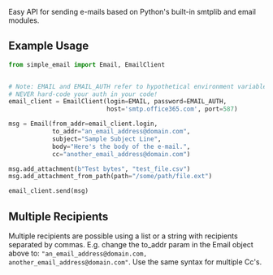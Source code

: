 Easy API for sending e-mails based on Python's built-in smtplib and email modules.  
  
## Example Usage  

```python
from simple_email import Email, EmailClient  


# Note: EMAIL and EMAIL_AUTH refer to hypothetical environment variables
# NEVER hard-code your auth in your code!
email_client = EmailClient(login=EMAIL, password=EMAIL_AUTH,
                           host='smtp.office365.com', port=587)

msg = Email(from_addr=email_client.login,
            to_addr="an_email_address@domain.com",
            subject="Sample Subject Line",
            body="Here's the body of the e-mail.",
            cc="another_email_address@domain.com")

msg.add_attachment(b"Test bytes", "test_file.csv")
msg.add_attachment_from_path(path="/some/path/file.ext")

email_client.send(msg)
```

## Multiple Recipients
Multiple recipients are possible using a list or a string with recipients separated by commas. E.g. change the to_addr param in the Email object above to: `"an_email_address@domain.com, another_email_address@domain.com"`. Use the same syntax for multiple Cc's.
